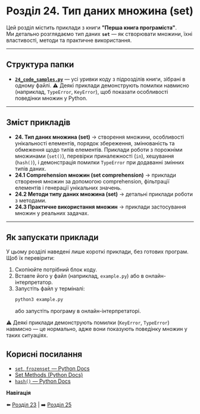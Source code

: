 # Розділ 24. Тип даних множина (set)

Цей розділ містить приклади з книги **"Перша книга програміста"**.  
Ми детально розглядаємо тип даних **`set`** — як створювати множини, їхні властивості, методи та практичне використання.

---

## Структура папки

- [**`24_code_samples.py`**](./24_code_samples.py) — усі уривки коду з підрозділів книги, зібрані в одному файлі.
  ⚠️ Деякі приклади демонструють помилки навмисно (наприклад, `TypeError`, `KeyError`), щоб показати особливості поведінки множин у Python.

---

## Зміст прикладів

- **24. Тип даних множина (set)** → створення множини, особливості унікальності елементів, порядок збереження, змінюваність та обмеження щодо типів елементів. Приклади роботи з порожніми множинами (`set()`), перевірки приналежності (`in`), хешування (`hash()`), і демонстрація помилки `TypeError` при додаванні змінних типів даних.
- **24.1 Comprehension множин (set comprehension)** → приклади створення множин за допомогою comprehension, фільтрації елементів і генерації унікальних значень.
- **24.2 Методи типу даних множина (set)** → детальні приклади роботи з методами.
- **24.3 Практичне використання множин** → приклади застосування множин у реальних задачах.

---

## Як запускати приклади

У цьому розділі наведені лише короткі приклади, без готових програм.  
Щоб їх перевірити:  

1. Скопіюйте потрібний блок коду.  
2. Вставте його у файл (наприклад, `example.py`) або в онлайн-інтерпретатор.  
3. Запустіть файл у терміналі:  
    ```bash
    python3 example.py
    ```
    або запустіть програму в онлайн-інтерпретаторі.

⚠️ Деякі приклади демонструють помилки (`KeyError`, `TypeError`) навмисно — це нормально, адже вони показують поведінку множин у таких ситуаціях.

## Корисні посилання

- [`set`, `frozenset` — Python Docs](https://docs.python.org/3/library/stdtypes.html#set)
- [Set Methods (Python Docs)](https://docs.python.org/3/library/stdtypes.html#frozenset.update)
- [`hash()` — Python Docs](https://docs.python.org/3/library/functions.html#hash)


**Навігація**

⬅️ [Розділ 23](../../23/ua) | ➡️ [Розділ 25](../../25/ua)
